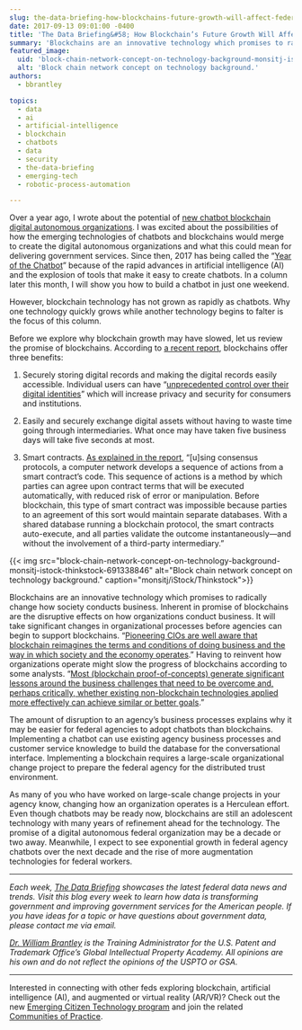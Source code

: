 ```yaml
---
slug: the-data-briefing-how-blockchains-future-growth-will-affect-federal-agencies
date: 2017-09-13 09:01:00 -0400
title: 'The Data Briefing&#58; How Blockchain’s Future Growth Will Affect Federal Agencies'
summary: 'Blockchains are an innovative technology which promises to radically change how society conducts business. It will take significant changes in organizational processes before agencies can begin to support blockchains.'
featured_image:
  uid: 'block-chain-network-concept-on-technology-background-monsitj-istock-thinkstock-691338846'
  alt: 'Block chain network concept on technology background.'
authors:
  - bbrantley

topics:
  - data
  - ai
  - artificial-intelligence
  - blockchain
  - chatbots
  - data
  - security
  - the-data-briefing
  - emerging-tech
  - robotic-process-automation

---
```


Over a year ago, I wrote about the potential of [new chatbot blockchain digital autonomous organizations](https://www.digitalgov.gov/2016/07/06/the-data-briefing-i-for-one-welcome-our-new-chatbot-blockchain-digital-autonomous-organizations/). I was excited about the possibilities of how the emerging technologies of chatbots and blockchains would merge to create the digital autonomous organizations and what this could mean for delivering government services. Since then, 2017 has being called the “[Year of the Chatbot](https://chatbotsmagazine.com/trends-driving-the-chatbot-growth-77b78145bac)” because of the rapid advances in artificial intelligence (AI) and the explosion of tools that make it easy to create chatbots. In a column later this month, I will show you how to build a chatbot in just one weekend.

However, blockchain technology has not grown as rapidly as chatbots. Why one technology quickly grows while another technology begins to falter is the focus of this column.

Before we explore why blockchain growth may have slowed, let us review the promise of blockchains. According to [a recent report](https://dupress.deloitte.com/dup-us-en/focus/tech-trends/2017/blockchain-trust-economy.html), blockchains offer three benefits:

1. Securely storing digital records and making the digital records easily accessible. Individual users can have “[unprecedented control over their digital identities](https://dupress.deloitte.com/dup-us-en/focus/tech-trends/2017/blockchain-trust-economy.html)” which will increase privacy and security for consumers and institutions.

2. Easily and securely exchange digital assets without having to waste time going through intermediaries. What once may have taken five business days will take five seconds at most.

3. Smart contracts. [As explained in the report](https://dupress.deloitte.com/dup-us-en/focus/tech-trends/2017/blockchain-trust-economy.html), “[u]sing consensus protocols, a computer network develops a sequence of actions from a smart contract’s code. This sequence of actions is a method by which parties can agree upon contract terms that will be executed automatically, with reduced risk of error or manipulation. Before blockchain, this type of smart contract was impossible because parties to an agreement of this sort would maintain separate databases. With a shared database running a blockchain protocol, the smart contracts auto-execute, and all parties validate the outcome instantaneously—and without the involvement of a third-party intermediary.”

{{< img src="block-chain-network-concept-on-technology-background-monsitj-istock-thinkstock-691338846" alt="Block chain network concept on technology background." caption="monsitj/iStock/Thinkstock">}}

Blockchains are an innovative technology which promises to radically change how society conducts business. Inherent in promise of blockchains are the disruptive effects on how organizations conduct business. It will take significant changes in organizational processes before agencies can begin to support blockchains. “[Pioneering CIOs are well aware that blockchain reimagines the terms and conditions of doing business and the way in which society and the economy operates](https://www.networksasia.net/article/early-blockchain-success-will-be-limited-gartner.1502766720).” Having to reinvent how organizations operate might slow the progress of blockchains according to some analysts. “[Most (blockchain proof-of-concepts) generate significant lessons around the business challenges that need to be overcome and, perhaps critically, whether existing non-blockchain technologies applied more effectively can achieve similar or better goals](https://www.networksasia.net/article/early-blockchain-success-will-be-limited-gartner.1502766720).”

The amount of disruption to an agency’s business processes explains why it may be easier for federal agencies to adopt chatbots than blockchains. Implementing a chatbot can use existing agency business processes and customer service knowledge to build the database for the conversational interface. Implementing a blockchain requires a large-scale organizational change project to prepare the federal agency for the distributed trust environment.

As many of you who have worked on large-scale change projects in your agency know, changing how an organization operates is a Herculean effort. Even though chatbots may be ready now, blockchains are still an adolescent technology with many years of refinement ahead for the technology. The promise of a digital autonomous federal organization may be a decade or two away. Meanwhile, I expect to see exponential growth in federal agency chatbots over the next decade and the rise of more augmentation technologies for federal workers.

---

_Each week, [The Data Briefing](https://www.digitalgov.gov/tag/the-data-briefing/) showcases the latest federal data news and trends. Visit this blog every week to learn how data is transforming government and improving government services for the American people. If you have ideas for a topic or have questions about government data, please contact me via email._

_[Dr. William Brantley](https://www.digitalgov.gov/author/bbrantley/) is the Training Administrator for the U.S. Patent and Trademark Office’s Global Intellectual Property Academy. All opinions are his own and do not reflect the opinions of the USPTO or GSA._

---

Interested in connecting with other feds exploring blockchain, artificial intelligence (AI), and augmented or virtual reality (AR/VR)? Check out the new [Emerging Citizen Technology program](https://www.digitalgov.gov/2017/08/24/emerging-tech-and-open-data-for-a-more-open-and-accountable-government/) and join the related [Communities of Practice](https://www.digitalgov.gov/communities/).
